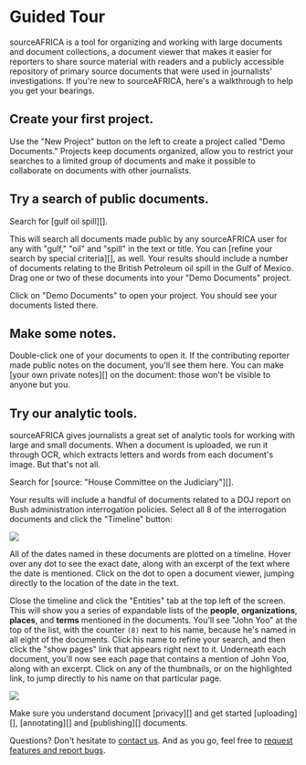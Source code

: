 # Guided Tour

sourceAFRICA is a tool for organizing and working with large documents and document collections, a document viewer that makes it easier for reporters to share source material with readers and a publicly accessible repository of primary source documents that were used in journalists' investigations. If you're new to sourceAFRICA, here's a walkthrough to help you get your bearings. 

## Create your first project.

Use the "New Project" button on the left to create a project called "Demo Documents." Projects keep documents organized, allow you to restrict your searches to a limited group of documents and make it possible to collaborate on documents with other journalists.

## Try a search of public documents.

Search for [gulf oil spill][].

This will search all documents made public by any sourceAFRICA user for any with "gulf," "oil" and "spill" in the text or title. You can [refine your search by special criteria][], as well. Your results should include a number of documents relating to the British Petroleum oil spill in the Gulf of Mexico. Drag one or two of these documents into your "Demo Documents" project. 

Click on "Demo Documents" to open your project. You should see your documents listed there.

## Make some notes.

Double-click one of your documents to open it. If the contributing reporter made public notes on the document, you'll see them here. You can make [your own private notes][] on the document: those won't be visible to anyone but you.

## <span id="analytic_tools">Try our analytic tools.</span>

sourceAFRICA gives journalists a great set of analytic tools for working with large and small documents. When a document is uploaded, we run it through OCR, which extracts letters and words from each document's image. But that's not all. 
 
Search for [source: "House Committee on the Judiciary"][].
 
Your results will include a handful of documents related to a DOJ report on Bush administration interrogation policies. Select all 8 of the interrogation documents and click the "Timeline" button:

<img src="/images/help/timeline.jpg" class="full_line" />

All of the dates named in these documents are plotted on a timeline. Hover over any dot to see the exact date, along with an excerpt of the text where the date is mentioned. Click on the dot to open a document viewer, jumping directly to the location of the date in the text.
 
Close the timeline and click the "Entities" tab at the top left of the screen. This will show you a series of expandable lists of the **people**, **organizations**, **places**, and **terms** mentioned in the documents. You'll see "John Yoo" at the top of the list, with the counter `(8)` next to his name, because he's named in all eight of the documents. Click his name to refine your search, and then click the "show pages" link that appears right next to it. Underneath each document, you'll now see each page that contains a mention of John Yoo, along with an excerpt. Click on any of the thumbnails, or on the highlighted link, to jump directly to his name on that particular page.

<img src="/images/help/show_pages.png" class="full_line" />

Make sure you understand document [privacy][] and get started [uploading][], [annotating][] and [publishing][] documents. 

Questions? Don't hesitate to [contact us][]. And as you go, feel free to [request features and report bugs][].


[request features and report bugs]: https://github.com/CodeForAfrica/sourceAFRICA/issues
[contact us]: javascript:dc.ui.Dialog.contact()

